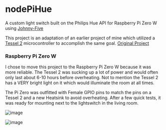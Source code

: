 # nodePiHue
A custom light switch built on the Philips Hue API for Raspberry Pi Zero W using [Johnny-Five](http://johnny-five.io/)

This project is an adaptation of an earlier project of mine which utilized a [Tessel 2](https://tessel.io/) microcontroller to accomplish the same goal. [Original Project](https://github.com/Bijesse/tesselHueSwitch)

### Raspberry Pi Zero W
I chose to move this project to the Raspberry Pi Zero W because it was more reliable. The Tessel 2 was sucking up a lot of power and would often only last about 6-10 hours before overheating. Not to mention the Tessel 2 has a VERY bright light on it which would illuminate the room at all times. 

The Pi Zero was outfitted with Female GPIO pins to match the pins on a Tessel 2 and a new Heatsink to avoid overheating. After a few quick tests, it was ready for mounting next to the lightswitch in the living room. 

![image](https://i.imgur.com/TlsNESm.jpg)

![image](https://i.imgur.com/mwYpP9H.jpg)

